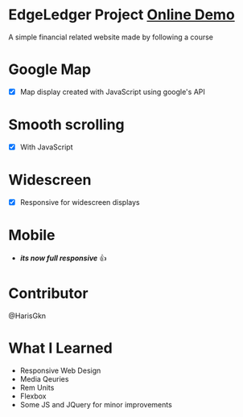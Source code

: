 # EdgeLedger Project [Online Demo](https://edgeledgerdemo.netlify.com/)
A simple financial related website made by following a course <br> 
# Google Map 
- [x] Map display created with JavaScript using google's API 
# Smooth scrolling
- [x] With JavaScript
# Widescreen
- [x] Responsive for widescreen displays
# Mobile
* ***its now full responsive*** :thumbsup:
# Contributor
@HarisGkn
# What I Learned
* Responsive Web Design
* Media Qeuries
* Rem Units
* Flexbox
* Some JS and JQuery for minor improvements 
